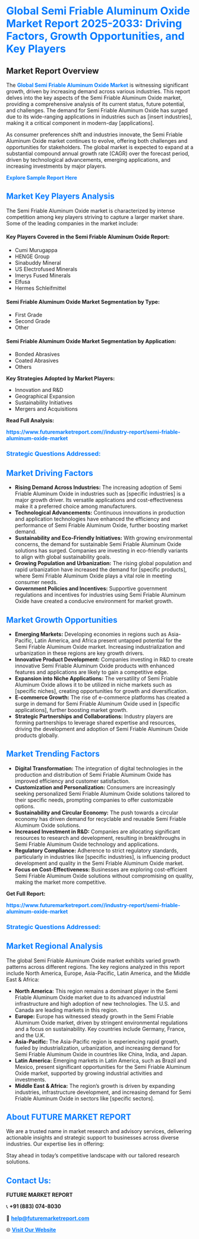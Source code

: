 <h1 style="color: #007BFF;">Global Semi Friable Aluminum Oxide Market Report 2025-2033: Driving Factors, Growth Opportunities, and Key Players</h1>

<section id="overview">
<h2>Market Report Overview</h2>
<p>The <a href="https://www.futuremarketreport.com//industry-report/semi-friable-aluminum-oxide-market" style="color: #007BFF; text-decoration: none;"><strong>Global Semi Friable Aluminum Oxide Market</strong></a> is witnessing significant growth, driven by increasing demand across various industries. This report delves into the key aspects of the Semi Friable Aluminum Oxide market, providing a comprehensive analysis of its current status, future potential, and challenges. The demand for Semi Friable Aluminum Oxide has surged due to its wide-ranging applications in industries such as [insert industries], making it a critical component in modern-day [applications].</p>
<p>As consumer preferences shift and industries innovate, the Semi Friable Aluminum Oxide market continues to evolve, offering both challenges and opportunities for stakeholders. The global market is expected to expand at a substantial compound annual growth rate (CAGR) over the forecast period, driven by technological advancements, emerging applications, and increasing investments by major players.</p>
</section>

<section id="overview">
<p><a href="https://www.futuremarketreport.com//request-sample/reportId=46902" style="color: #007BFF; text-decoration: none;"><strong>Explore Sample Report Here</strong></a></p>
</section>

<section id="key-players">
<h2 style="color: #007BFF;">Market Key Players Analysis</h2>
<p>The Semi Friable Aluminum Oxide market is characterized by intense competition among key players striving to capture a larger market share. Some of the leading companies in the market include:</p>
<h4>Key Players Covered in the Semi Friable Aluminum Oxide Report:</h4>
<ul><li>Cumi Murugappa</li><li>HENGE Group</li><li>Sinabuddy Mineral</li><li>US Electrofused Minerals</li><li>Imerys Fused Minerals</li><li>Elfusa</li><li>Hermes Schleifmittel</li></ul>
<h4>Semi Friable Aluminum Oxide Market Segmentation by Type:</h4>
<ul><li>First Grade</li><li>Second Grade</li><li>Other</li></ul>

<h4>Semi Friable Aluminum Oxide Market Segmentation by Application:</h4>
<ul><li>Bonded Abrasives</li><li>Coated Abrasives</li><li>Others</li></ul>
<p><strong>Key Strategies Adopted by Market Players:</strong></p>
<ul>
<li>Innovation and R&D</li>
<li>Geographical Expansion</li>
<li>Sustainability Initiatives</li>
<li>Mergers and Acquisitions</li>
</ul>
</section>

<section>
<p><strong>Read Full Analysis: </strong></p><a href="https://www.futuremarketreport.com//industry-report/semi-friable-aluminum-oxide-market" style="color: #007BFF; text-decoration: none;"><strong>https://www.futuremarketreport.com//industry-report/semi-friable-aluminum-oxide-market</strong></a>
<h3 style="color: #007BFF;">Strategic Questions Addressed:</h3>
</section>

<section id="driving-factors">
<h2 style="color: #007BFF;">Market Driving Factors</h2>
<ul>
<li><strong>Rising Demand Across Industries:</strong> The increasing adoption of Semi Friable Aluminum Oxide in industries such as [specific industries] is a major growth driver. Its versatile applications and cost-effectiveness make it a preferred choice among manufacturers.</li>
<li><strong>Technological Advancements:</strong> Continuous innovations in production and application technologies have enhanced the efficiency and performance of Semi Friable Aluminum Oxide, further boosting market demand.</li>
<li><strong>Sustainability and Eco-Friendly Initiatives:</strong> With growing environmental concerns, the demand for sustainable Semi Friable Aluminum Oxide solutions has surged. Companies are investing in eco-friendly variants to align with global sustainability goals.</li>
<li><strong>Growing Population and Urbanization:</strong> The rising global population and rapid urbanization have increased the demand for [specific products], where Semi Friable Aluminum Oxide plays a vital role in meeting consumer needs.</li>
<li><strong>Government Policies and Incentives:</strong> Supportive government regulations and incentives for industries using Semi Friable Aluminum Oxide have created a conducive environment for market growth.</li>
</ul>
</section>

<section id="growth-opportunities">
<h2 style="color: #007BFF;">Market Growth Opportunities</h2>
<ul>
<li><strong>Emerging Markets:</strong> Developing economies in regions such as Asia-Pacific, Latin America, and Africa present untapped potential for the Semi Friable Aluminum Oxide market. Increasing industrialization and urbanization in these regions are key growth drivers.</li>
<li><strong>Innovative Product Development:</strong> Companies investing in R&D to create innovative Semi Friable Aluminum Oxide products with enhanced features and applications are likely to gain a competitive edge.</li>
<li><strong>Expansion into Niche Applications:</strong> The versatility of Semi Friable Aluminum Oxide allows it to be utilized in niche markets such as [specific niches], creating opportunities for growth and diversification.</li>
<li><strong>E-commerce Growth:</strong> The rise of e-commerce platforms has created a surge in demand for Semi Friable Aluminum Oxide used in [specific applications], further boosting market growth.</li>
<li><strong>Strategic Partnerships and Collaborations:</strong> Industry players are forming partnerships to leverage shared expertise and resources, driving the development and adoption of Semi Friable Aluminum Oxide products globally.</li>
</ul>
</section>

<section id="trending-factors">
<h2 style="color: #007BFF;">Market Trending Factors</h2>
<ul>
<li><strong>Digital Transformation:</strong> The integration of digital technologies in the production and distribution of Semi Friable Aluminum Oxide has improved efficiency and customer satisfaction.</li>
<li><strong>Customization and Personalization:</strong> Consumers are increasingly seeking personalized Semi Friable Aluminum Oxide solutions tailored to their specific needs, prompting companies to offer customizable options.</li>
<li><strong>Sustainability and Circular Economy:</strong> The push towards a circular economy has driven demand for recyclable and reusable Semi Friable Aluminum Oxide solutions.</li>
<li><strong>Increased Investment in R&D:</strong> Companies are allocating significant resources to research and development, resulting in breakthroughs in Semi Friable Aluminum Oxide technology and applications.</li>
<li><strong>Regulatory Compliance:</strong> Adherence to strict regulatory standards, particularly in industries like [specific industries], is influencing product development and quality in the Semi Friable Aluminum Oxide market.</li>
<li><strong>Focus on Cost-Effectiveness:</strong> Businesses are exploring cost-efficient Semi Friable Aluminum Oxide solutions without compromising on quality, making the market more competitive.</li>
</ul>
</section>

<section>
<p><strong>Get Full Report: </strong></p><a href="https://www.futuremarketreport.com//industry-report/semi-friable-aluminum-oxide-market" style="color: #007BFF; text-decoration: none;"><strong>https://www.futuremarketreport.com//industry-report/semi-friable-aluminum-oxide-market</strong></a>
<h3 style="color: #007BFF;">Strategic Questions Addressed:</h3>
</section>


<section id="regional-analysis">
<h2 style="color: #007BFF;">Market Regional Analysis</h2>
<p>The global Semi Friable Aluminum Oxide market exhibits varied growth patterns across different regions. The key regions analyzed in this report include North America, Europe, Asia-Pacific, Latin America, and the Middle East & Africa:</p>
<ul>
<li><strong>North America:</strong> This region remains a dominant player in the Semi Friable Aluminum Oxide market due to its advanced industrial infrastructure and high adoption of new technologies. The U.S. and Canada are leading markets in this region.</li>
<li><strong>Europe:</strong> Europe has witnessed steady growth in the Semi Friable Aluminum Oxide market, driven by stringent environmental regulations and a focus on sustainability. Key countries include Germany, France, and the U.K.</li>
<li><strong>Asia-Pacific:</strong> The Asia-Pacific region is experiencing rapid growth, fueled by industrialization, urbanization, and increasing demand for Semi Friable Aluminum Oxide in countries like China, India, and Japan.</li>
<li><strong>Latin America:</strong> Emerging markets in Latin America, such as Brazil and Mexico, present significant opportunities for the Semi Friable Aluminum Oxide market, supported by growing industrial activities and investments.</li>
<li><strong>Middle East & Africa:</strong> The region’s growth is driven by expanding industries, infrastructure development, and increasing demand for Semi Friable Aluminum Oxide in sectors like [specific sectors].</li>
</ul>
</section>

<footer>
<h2 style="color: #007BFF;">About FUTURE MARKET REPORT</h2>
<p>We are a trusted name in market research and advisory services, delivering actionable insights and strategic support to businesses across diverse industries. Our expertise lies in offering:</p>

<p>Stay ahead in today’s competitive landscape with our tailored research solutions.</p>

<h2 style="color: #007BFF;">Contact Us:</h2>
<p><strong>FUTURE MARKET REPORT</strong></p>
<p>📞 <strong>+91 (883) 074-8030</strong></p>
<p>📧 <strong><a href="mailto:help@futuremarketreport.com" style="color: #007BFF;">help@futuremarketreport.com</a></strong></p>
<p>🌐 <strong><a href="https://www.futuremarketreport.com/" style="color: #007BFF;">Visit Our Website</a></strong></p>
</footer>